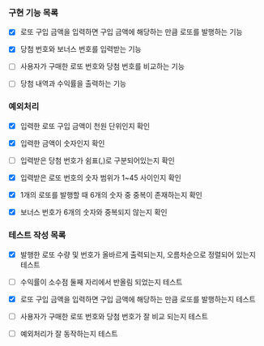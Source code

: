 ### 구현 기능 목록

- [x] 로또 구입 금액을 입력하면 구입 금액에 해당하는 만큼 로또를 발행하는 기능

- [x] 당첨 번호와 보너스 번호를 입력받는 기능

- [ ] 사용자가 구매한 로또 번호와 당첨 번호를 비교하는 기능

- [ ] 당첨 내역과 수익률을 출력하는 기능

### 예외처리

- [x] 입력한 로또 구입 금액이 천원 단위인지 확인

- [x] 입력한 금액이 숫자인지 확인

- [ ] 입력받은 당첨 번호가 쉼표(,)로 구분되어있는지 확인

- [x] 입력받은 로또 번호의 숫자 범위가 1~45 사이인지 확인

- [x] 1개의 로또를 발행할 때 6개의 숫자 중 중복이 존재하는지 확인

- [x] 보너스 번호가 6개의 숫자와 중복되지 않는지 확인

### 테스트 작성 목록

- [x] 발행한 로또 수량 및 번호가 올바르게 출력되는지, 오름차순으로 정렬되어 있는지 테스트

- [ ] 수익률이 소수점 둘째 자리에서 반올림 되었는지 테스트

- [x] 로또 구입 금액을 입력하면 구입 금액에 해당하는 만큼 로또를 발행하는지 테스트

- [ ] 사용자가 구매한 로또 번호와 당첨 번호가 잘 비교 되는지 테스트

- [ ] 예외처리가 잘 동작하는지 테스트
